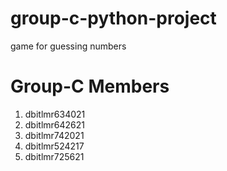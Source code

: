 # group-c-python-project
game for guessing numbers

# Group-C Members
1. dbitlmr634021
2. dbitlmr642621
3. dbitlmr742021
4. dbitlmr524217
5. dbitlmr725621
